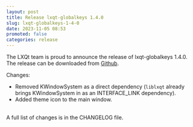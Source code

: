 ```yaml
---
layout: post
title: Release lxqt-globalkeys 1.4.0
slug: lxqt-globalkeys-1-4-0
date: 2023-11-05 08:53
promoted: false
categories: release
---
```

The LXQt team is proud to announce the release of lxqt-globalkeys 1.4.0.
The release can be downloaded from [Github](https://github.com/lxqt/lxqt-globalkeys/releases).

Changes:

 * Removed KWindowSystem as a direct dependency (`liblxqt` already brings KWindowSystem in as an INTERFACE_LINK dependency).
 * Added theme icon to the main window.

<br/>
A full list of changes is in the CHANGELOG file.
<br/>
